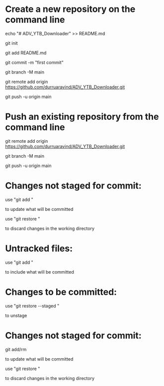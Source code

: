 # Create a new repository on the command line
  echo "# ADV_YTB_Downloader" >> README.md
  
  git init
  
  git add README.md
  
  git commit -m "first commit"
  
  git branch -M main
  
  git remote add origin https://github.com/durruaravind/ADV_YTB_Downloader.git
  
  git push -u origin main
  
# Push an existing repository from the command line
  git remote add origin https://github.com/durruaravind/ADV_YTB_Downloader.git
  
  git branch -M main
  
  git push -u origin main

# Changes not staged for commit:
  use "git add <file>"
  
  to update what will be committed
  
  use "git restore <file>"
  
  to discard changes in the working directory

# Untracked files:
  use "git add <file>"
  
  to include what will be committed
 
# Changes to be committed:
  use "git restore --staged <file>"
  
  to unstage

# Changes not staged for commit:
  git add/rm <file>
  
  to update what will be committed
  
  use "git restore <file>"
  
  to discard changes in the working directory
